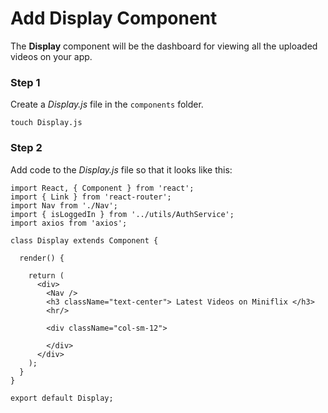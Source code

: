 # Add Display Component

The **Display** component will be the dashboard for viewing all the uploaded videos on your app.

### Step 1

Create a _Display.js_ file in the `components` folder.

```code
touch Display.js
```

### Step 2

Add code to the _Display.js_ file so that it looks like this:

```code
import React, { Component } from 'react';
import { Link } from 'react-router';
import Nav from './Nav';
import { isLoggedIn } from '../utils/AuthService';
import axios from 'axios';

class Display extends Component {

  render() {

    return (
      <div>
        <Nav />
        <h3 className="text-center"> Latest Videos on Miniflix </h3>
        <hr/>

        <div className="col-sm-12">

        </div>
      </div>
    );
  }
}

export default Display;
```

  





